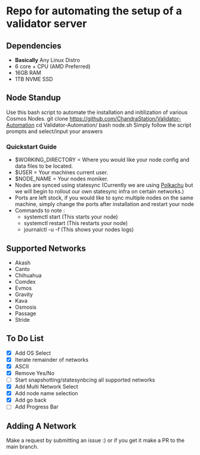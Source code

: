 # Repo for automating the setup of a validator server

## Dependencies
* **Basically** Any Linux Distro 
* 6 core + CPU (AMD Preferred)
* 16GB RAM
* 1TB NVME SSD

## Node Standup
Use this bash script to automate the installation and initilization of various Cosmos Nodes. 
git clone https://github.com/ChandraStation/Validator-Automation
cd Validator-Automation/
bash node.sh
Simply follow the script prompts and select/input your answers

### Quickstart Guide
- $WORKING_DIRECTORY = Where you would like your node config and data files to be located.
- $USER = Your machines current user.
- $NODE_NAME = Your nodes moniker.
- Nodes are synced using statesync (Currently we are using [Polkachu](https://polkachu.com) but we will begin to rollout our own statesync infra on certain networks.)
- Ports are left stock, if you would like to sync multiple nodes on the same machine, simply change the ports after installation and restart your node
- Commands to note :
    * systemctl start <network> (This starts your node)
    * systemctl restart <network> (This restarts your node)
    * journalctl -u <network> -f (This shows your nodes logs)

## Supported Networks
* Akash
* Canto 
* Chihuahua
* Comdex
* Evmos
* Gravity
* Kava
* Osmosis
* Passage
* Stride


## To Do List
- [x] Add OS Select
- [x] Iterate remainder of networks
- [x] ASCII
- [x] Remove Yes/No
- [ ] Start snapshotting/statesynbcing all supported networks
- [x] Add Multi Network Select
- [x] Add node name selection
- [x] Add go back
- [ ] Add Progress Bar

## Adding A Network
Make a request by submitting an issue :) or if you get it make a PR to the main branch.
